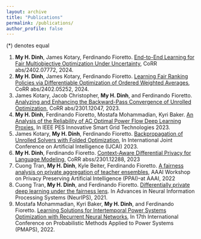 ```yaml
---
layout: archive
title: "Publications"
permalink: /publications/
author_profile: false
---
```


(*) denotes equal
1. **My H. Dinh**, James Kotary, Ferdinando Fioretto. [End-to-End Learning for Fair Multiobjective Optimization Under Uncertainty](https://arxiv.org/abs/2402.07772), CoRR abs/2402.07772, 2024.
2. **My H. Dinh**, James Kotary, Ferdinando Fioretto. [Learning Fair Ranking Policies via Differentiable Optimization of Ordered Weighted Averages](https://arxiv.org/abs/2402.05252), CoRR abs/2402.05252, 2024.
3. James Kotary, Jacob Christopher, **My H. Dinh**, and Ferdinando Fioretto. [Analyzing and Enhancing the Backward-Pass Convergence of Unrolled Optimization](https://arxiv.org/abs/2312.17394), CoRR abs/2301.12047, 2023.
4. **My H. Dinh**, Ferdinando Fioretto, Mostafa Mohammadian, Kyri Baker. [An Analysis of the Reliability of AC Optimal Power Flow Deep Learning Proxies](https://ieeexplore.ieee.org/abstract/document/10328223), In IEEE PES Innovative Smart Grid Technologies 2023.
5. James Kotary, **My H. Dinh**, Ferdinando Fioretto. [Backpropagation of Unrolled Solvers with Folded Optimization](https://arxiv.org/abs/2301.12047), In International Joint Conference on Artificial Intelligence (IJCAI) 2023.
6. **My H. Dinh**, Ferdinando Fioretto. [Context-Aware Differential Privacy for Language Modeling](https://arxiv.org/abs/2301.12288), CoRR abss/2301.12288, 2023
7. Cuong Tran, **My H. Dinh**, Kyle Beiter, Ferdinando Fioretto. [A fairness analysis on private aggregation of teacher ensembles]((https://arxiv.org/pdf/2109.08630.pdf)), AAAI Workshop on Privacy Preserving Artificial Intelligence (PPAI)–at AAAI, 2022
8. Cuong Tran, **My H. Dinh**, and Ferdinando Fioretto. [Differentially private deep learning under the fairness lens](https://arxiv.org/abs/2106.02674). In Advances in Neural Information Processing Systems (NeurIPS), 2021.
9. Mostafa Mohammadian, Kyri Baker, **My H. Dinh**, and Ferdinando Fioretto. [Learning Solutions for Intertemporal Power Systems Optimization with Recurrent Neural Networks](https://ieeexplore.ieee.org/document/9810638), In 17th International Conference on Probabilistic Methods Applied to Power Systems (PMAPS), 2022.
